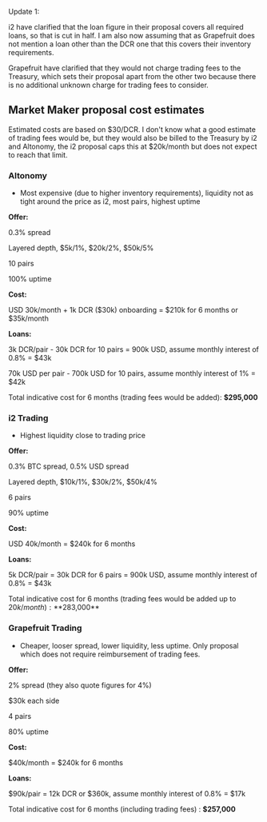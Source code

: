Update 1:

i2 have clarified that the loan figure in their proposal covers all required loans, so that is cut in half. I am also now assuming that as Grapefruit does not mention a loan other than the DCR one that this covers their inventory requirements.

Grapefruit have clarified that they would not charge trading fees to the Treasury, which sets their proposal apart from the other two because there is no additional unknown charge for trading fees to consider.

## Market Maker proposal cost estimates

Estimated costs are based on $30/DCR. I don't know what a good estimate of trading fees would be, but they would also be billed to the Treasury by i2 and Altonomy, the i2 proposal caps this at $20k/month but does not expect to reach that limit.

### Altonomy

- Most expensive (due to higher inventory requirements), liquidity not as tight around the price as i2, most pairs, highest uptime

**Offer:**

0.3% spread

Layered depth, $5k/1%, $20k/2%, $50k/5%

10 pairs

100% uptime

**Cost:**

USD 30k/month + 1k DCR ($30k) onboarding = $210k for 6 months or $35k/month

**Loans:**

3k DCR/pair - 30k DCR for 10 pairs = 900k USD, assume monthly interest of 0.8% = $43k

70k USD per pair - 700k USD for 10 pairs, assume monthly interest of 1% = $42k

Total indicative cost for 6 months (trading fees would be added): **$295,000**



### i2 Trading

- Highest liquidity close to trading price

**Offer:**

0.3% BTC spread, 0.5% USD spread

Layered depth, $10k/1%, $30k/2%, $50k/4%

6 pairs

90% uptime

**Cost:**

USD 40k/month = $240k for 6 months

**Loans:**

5k DCR/pair = 30k DCR for 6 pairs = 900k USD, assume monthly interest of 0.8% = $43k

Total indicative cost for 6 months (trading fees would be added up to $20k/month): **$283,000**


### Grapefruit Trading

- Cheaper, looser spread, lower liquidity, less uptime. Only proposal which does not require reimbursement of trading fees.

**Offer:**

2% spread (they also quote figures for 4%)

$30k each side

4 pairs

80% uptime

**Cost:**

$40k/month = $240k for 6 months

**Loans:** 

$90k/pair = 12k DCR or $360k, assume monthly interest of 0.8% = $17k

Total indicative cost for 6 months (including trading fees) : **$257,000**

